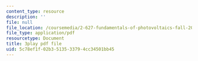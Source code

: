 ```yaml
---
content_type: resource
description: ''
file: null
file_location: /coursemedia/2-627-fundamentals-of-photovoltaics-fall-2013/5c78ef1f02b3513533794cc34501bb45_9LGLbcjXxqI.pdf
file_type: application/pdf
resourcetype: Document
title: 3play pdf file
uid: 5c78ef1f-02b3-5135-3379-4cc34501bb45
---
```


